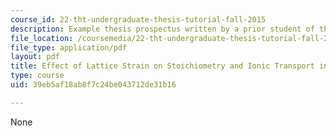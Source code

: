 ```yaml
---
course_id: 22-tht-undergraduate-thesis-tutorial-fall-2015
description: Example thesis prospectus written by a prior student of the course.
file_location: /coursemedia/22-tht-undergraduate-thesis-tutorial-fall-2015/39eb5af18ab8f7c24be043712de31b16_MIT22_THTF15_prosp_sam3.pdf
file_type: application/pdf
layout: pdf
title: Effect of Lattice Strain on Stoichiometry and Ionic Transport in Oxide Materials
type: course
uid: 39eb5af18ab8f7c24be043712de31b16

---
```

None